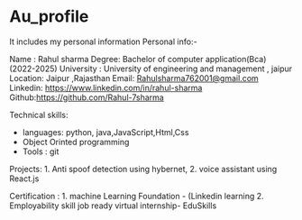 # Au_profile
It includes my personal information
Personal info:-

   Name : Rahul sharma
   Degree: Bachelor of computer application(Bca) (2022-2025)
   University : University of engineering and management , jaipur
   Location: Jaipur ,Rajasthan
   Email: Rahulsharma762001@gmail.com
   Linkedin: https://www.linkedin.com/in/rahul-sharma
   Github:https://github.com/Rahul-7sharma

Technical skills:
 * languages: python, java,JavaScript,Html,Css
 * Object Orinted programming
 * Tools : git 
 
Projects: 1. Anti spoof detection using hybernet,
          2. voice assistant using React.js

Certification : 1. machine Learning Foundation    - (Linkedin learning
                2. Employability skill job ready virtual internship- EduSkills
        

         
